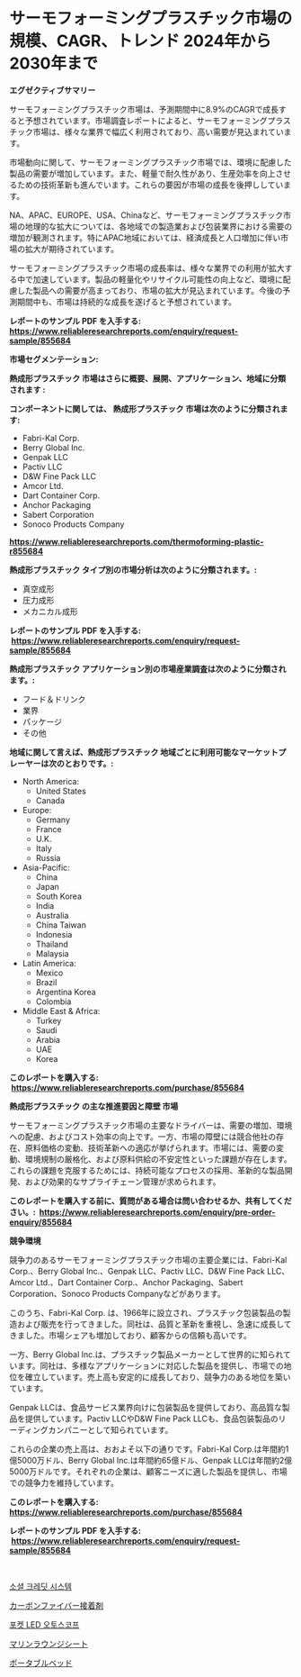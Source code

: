 <p><h1>サーモフォーミングプラスチック市場の規模、CAGR、トレンド 2024年から2030年まで</h1></p><p><strong>エグゼクティブサマリー</strong></p>
<p><p>サーモフォーミングプラスチック市場は、予測期間中に8.9%のCAGRで成長すると予想されています。市場調査レポートによると、サーモフォーミングプラスチック市場は、様々な業界で幅広く利用されており、高い需要が見込まれています。</p><p>市場動向に関して、サーモフォーミングプラスチック市場では、環境に配慮した製品の需要が増加しています。また、軽量で耐久性があり、生産効率を向上させるための技術革新も進んでいます。これらの要因が市場の成長を後押ししています。</p><p>NA、APAC、EUROPE、USA、Chinaなど、サーモフォーミングプラスチック市場の地理的な拡大については、各地域での製造業および包装業界における需要の増加が観測されます。特にAPAC地域においては、経済成長と人口増加に伴い市場の拡大が期待されています。</p><p>サーモフォーミングプラスチック市場の成長率は、様々な業界での利用が拡大する中で加速しています。製品の軽量化やリサイクル可能性の向上など、環境に配慮した製品への需要が高まっており、市場の拡大が見込まれています。今後の予測期間中も、市場は持続的な成長を遂げると予想されています。</p></p>
<p><strong>レポートのサンプル PDF を入手する: <a href="https://www.reliableresearchreports.com/enquiry/request-sample/855684">https://www.reliableresearchreports.com/enquiry/request-sample/855684</a></strong></p>
<p><strong>市場セグメンテーション:</strong></p>
<p><strong> 熱成形プラスチック 市場はさらに概要、展開、アプリケーション、地域に分類されます :</strong></p>
<p><strong>コンポーネントに関しては、 熱成形プラスチック 市場は次のように分類されます: &nbsp;</strong></p>
<p><ul><li>Fabri-Kal Corp.</li><li>Berry Global Inc.</li><li>Genpak LLC</li><li>Pactiv LLC</li><li>D&W Fine Pack LLC</li><li>Amcor Ltd.</li><li>Dart Container Corp.</li><li>Anchor Packaging</li><li>Sabert Corporation</li><li>Sonoco Products Company</li></ul></p>
<p><strong><a href="https://www.reliableresearchreports.com/thermoforming-plastic-r855684">https://www.reliableresearchreports.com/thermoforming-plastic-r855684</a></strong></p>
<p><strong> 熱成形プラスチック タイプ別の市場分析は次のように分類されます。:</strong></p>
<p><ul><li>真空成形</li><li>圧力成形</li><li>メカニカル成形</li></ul></p>
<p><strong>レポートのサンプル PDF を入手する: &nbsp;<a href="https://www.reliableresearchreports.com/enquiry/request-sample/855684">https://www.reliableresearchreports.com/enquiry/request-sample/855684</a></strong></p>
<p><strong> 熱成形プラスチック アプリケーション別の市場産業調査は次のように分類されます。:</strong></p>
<p><ul><li>フード＆ドリンク</li><li>業界</li><li>パッケージ</li><li>その他</li></ul></p>
<p><strong>地域に関して言えば、熱成形プラスチック 地域ごとに利用可能なマーケットプレーヤーは次のとおりです。:</strong></p>
<p><ul>
    <li>
        North America:
        <ul>
            <li>United States</li>
            <li>Canada</li>
        </ul>
    </li>
    <li>
        Europe:
        <ul>
            <li>Germany</li>
            <li>France</li>
            <li>U.K.</li>
            <li>Italy</li>
            <li>Russia</li>
        </ul>
    </li>
    <li>
        Asia-Pacific:
        <ul>
            <li>China</li>
            <li>Japan</li>
            <li>South Korea</li>
            <li>India</li>
            <li>Australia</li>
            <li>China Taiwan</li>
            <li>Indonesia</li>
            <li>Thailand</li>
            <li>Malaysia</li>
        </ul>
    </li>
    <li>
        Latin America:
        <ul>
            <li>Mexico</li>
            <li>Brazil</li>
            <li>Argentina Korea</li>
            <li>Colombia</li>
        </ul>
    </li>
    <li>
        Middle East & Africa:
        <ul>
            <li>Turkey</li>
            <li>Saudi</li>
            <li>Arabia</li>
            <li>UAE</li>
            <li>Korea</li>
        </ul>
    </li>
    </ul></p>
<p><strong>このレポートを購入する: &nbsp;<a href="https://www.reliableresearchreports.com/purchase/855684">https://www.reliableresearchreports.com/purchase/855684</a></strong></p>
<p><strong>熱成形プラスチック の主な推進要因と障壁 市場</strong></p>
<p><p>サーモフォーミングプラスチック市場の主要なドライバーは、需要の増加、環境への配慮、およびコスト効率の向上です。一方、市場の障壁には競合他社の存在、原料価格の変動、技術革新への適応が挙げられます。市場には、需要の変動、環境規制の厳格化、および原料供給の不安定性といった課題が存在します。これらの課題を克服するためには、持続可能なプロセスの採用、革新的な製品開発、および効果的なサプライチェーン管理が求められます。</p></p>
<p><strong>このレポートを購入する前に、質問がある場合は問い合わせるか、共有してください。:&nbsp; <a href="https://www.reliableresearchreports.com/enquiry/pre-order-enquiry/855684">https://www.reliableresearchreports.com/enquiry/pre-order-enquiry/855684</a></strong></p>
<p><strong>競争環境</strong></p>
<p><p>競争力のあるサーモフォーミングプラスチック市場の主要企業には、Fabri-Kal Corp.、Berry Global Inc.、Genpak LLC、Pactiv LLC、D&W Fine Pack LLC、Amcor Ltd.、Dart Container Corp.、Anchor Packaging、Sabert Corporation、Sonoco Products Companyなどがあります。</p><p>このうち、Fabri-Kal Corp. は、1966年に設立され、プラスチック包装製品の製造および販売を行ってきました。同社は、品質と革新を重視し、急速に成長してきました。市場シェアも増加しており、顧客からの信頼も高いです。</p><p>一方、Berry Global Inc.は、プラスチック製品メーカーとして世界的に知られています。同社は、多様なアプリケーションに対応した製品を提供し、市場での地位を確立しています。売上高も安定的に成長しており、競争力のある地位を築いています。</p><p>Genpak LLCは、食品サービス業界向けに包装製品を提供しており、高品質な製品を提供しています。Pactiv LLCやD&W Fine Pack LLCも、食品包装製品のリーディングカンパニーとして知られています。</p><p>これらの企業の売上高は、おおよそ以下の通りです。Fabri-Kal Corp.は年間約1億5000万ドル、Berry Global Inc.は年間約65億ドル、Genpak LLCは年間約2億5000万ドルです。それぞれの企業は、顧客ニーズに適した製品を提供し、市場での競争力を維持しています。</p></p>
<p><strong>このレポートを購入する: &nbsp; <a href="https://www.reliableresearchreports.com/purchase/855684">https://www.reliableresearchreports.com/purchase/855684</a></strong></p>
<p><strong>レポートのサンプル PDF を入手する: &nbsp;<a href="https://www.reliableresearchreports.com/enquiry/request-sample/855684">https://www.reliableresearchreports.com/enquiry/request-sample/855684</a></strong><strong></strong></p>
<p>&nbsp;</p>
<p><p><a href="https://medium.com/@tammyholmes1955/%EC%82%AC%ED%9A%8C-%EC%8B%A0%EC%9A%A9-%EC%8B%9C%EC%8A%A4%ED%85%9C-%EC%8B%9C%EC%9E%A5-2031%EB%85%84%EA%B9%8C%EC%A7%80-%EC%84%B1%EA%B3%B5%EC%A0%81%EC%9D%B8-%EB%B9%84%EC%A6%88%EB%8B%88%EC%8A%A4-%EC%A0%84%EB%9E%B5%EC%9D%98-%ED%95%B5%EC%8B%AC-b1d45f025f97">소셜 크레딧 시스템</a></p><p><a href="https://medium.com/@jackieshlerin98056/%E7%82%AD%E7%B4%A0%E7%B9%8A%E7%B6%AD%E6%8E%A5%E7%9D%80%E5%89%A4%E5%B8%82%E5%A0%B4-%E7%AB%B6%E4%BA%89%E5%88%86%E6%9E%90-%E5%B8%82%E5%A0%B4%E3%83%88%E3%83%AC%E3%83%B3%E3%83%89-2031%E5%B9%B4%E3%81%BE%E3%81%A7%E3%81%AE%E4%BA%88%E6%B8%AC-672d695ba18e">カーボンファイバー接着剤</a></p><p><a href="https://medium.com/@raisin7568/%ED%8F%AC%EC%BC%93-led-%EC%8B%AC%EC%B8%B5-%EA%B2%80%EC%82%AC%EA%B8%B0-%EC%8B%9C%EC%9E%A5-%EA%B7%9C%EB%AA%A8-cagr-%ED%8A%B8%EB%A0%8C%EB%93%9C-2024-2030-8b0c292dede0">포켓 LED 오토스코프</a></p><p><a href="https://medium.com/@elenorkiehn/%E3%83%9E%E3%83%AA%E3%83%B3%E3%83%A9%E3%82%A6%E3%83%B3%E3%82%B8%E3%82%B7%E3%83%BC%E3%83%88%E5%B8%82%E5%A0%B4%E3%81%AE%E5%88%86%E6%9E%90-%E3%82%B0%E3%83%AD%E3%83%BC%E3%83%90%E3%83%AB%E7%94%A3%E6%A5%AD%E3%81%AE%E8%A6%8B%E9%80%9A%E3%81%97%E3%81%A8%E4%BA%88%E6%B8%AC-2024%E5%B9%B4%E3%81%8B%E3%82%892031%E5%B9%B4-156fa70d7364">マリンラウンジシート</a></p><p><a href="https://github.com/one-cool-chick/Market-Research-Report-List-1/blob/main/824300319831.md">ポータブルベッド</a></p></p>